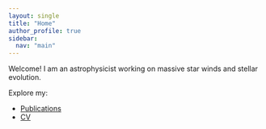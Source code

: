 ```yaml
---
layout: single
title: "Home"
author_profile: true
sidebar:
  nav: "main"
---
```


Welcome! I am an astrophysicist working on massive star winds and stellar evolution.

Explore my:

- [Publications](/publications/)
- [CV](/files/cv.pdf)

